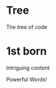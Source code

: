 # Tree
The tree of code
<html lang="en">
<head>
  <meta charset="UTF-8">
  <title>HTML Tree</title>
  <!-- the next line loads the tests for the Udacity Feedback extension -->
  <meta name="udacity-grader" content="http://udacity.github.io/fend/fend-refresh/lesson2/problem-set/tree-to-html/tests.json">
</head>
<body>
  <h1>1st born</h1>
  <div>
    <p>Intriguing content </p>
    <p>Powerful Words!</p>
  </div>
</body>
</html>
